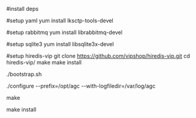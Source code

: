 #install deps

#setup yaml
yum install lksctp-tools-devel

#setup rabbitmq
yum install librabbitmq-devel

#setup sqlite3
yum install libsqlite3x-devel

#setup hiredis-vip
git clone https://github.com/vipshop/hiredis-vip.git
cd hiredis-vip/
make
make install


./bootstrap.sh


./configure --prefix=/opt/agc --with-logfiledir=/var/log/agc


make


make install

